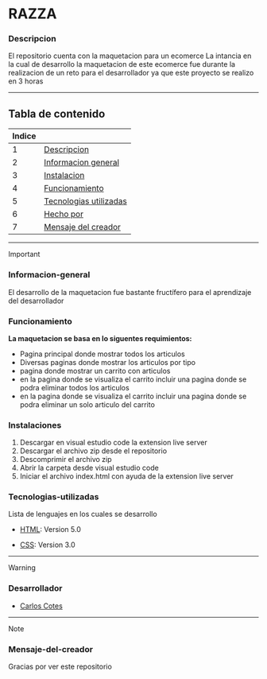 # RAZZA

### Descripcion
El repositorio cuenta con la maquetacion para un ecomerce 
La intancia en la cual de desarrollo la maquetacion de este ecomerce fue durante la realizacion de un reto para el desarrollador ya que este proyecto se realizo en 3 horas
***
## Tabla de contenido
| Indice |  |
|--|--|
| 1 | [Descripcion](#Descripcion) |
| 2 | [Informacion general](#Informacion-general)|
| 3 | [Instalacion](#Instalaciones) |
| 4 | [Funcionamiento](#Funcionamiento)|
| 5 | [Tecnologias utilizadas](#Tecnologias-utilizadas) |
| 6 | [Hecho por](#Desarrollador)|
| 7 | [Mensaje del creador](#Mensaje-del-creador)|

***
> [!IMPORTANT]  
>
>### Informacion-general
>  El desarrollo de la maquetacion fue bastante fructífero para el aprendizaje del desarrollador
>
>### Funcionamiento
> **La maquetacion se basa en lo siguentes requimientos:**
>* Pagina principal donde mostrar todos los articulos
>* Diversas paginas donde mostrar los articulos por tipo
>* pagina donde mostrar un carrito con articulos
>* en la pagina donde se visualiza el carrito incluir una pagina donde se podra eliminar todos los articulos
>* en la pagina donde se visualiza el carrito incluir una pagina donde se podra eliminar un solo articulo del carrito
>### Instalaciones
>
>1. Descargar en visual estudio code la extension live server
>2. Descargar el archivo zip desde el repositorio
>3. Descomprimir el archivo zip
>4. Abrir la carpeta desde visual estudio code
>5. Iniciar el archivo index.html con ayuda de la extension live server
>  
>### Tecnologias-utilizadas
>Lista de lenguajes en los cuales se desarrollo
>* [HTML](HTML): Version 5.0
>
>* [CSS](CSS): Version 3.0

***
> [!WARNING]  
> 
>### Desarrollador
>* [Carlos Cotes](https://gist.github.com/CarlosCotes)
>
***
> [!NOTE]
>### Mensaje-del-creador
>Gracias por ver este repositorio

